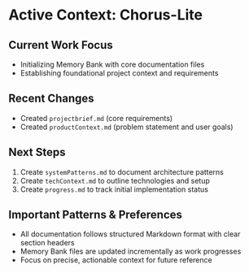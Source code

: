 # **Active Context: Chorus-Lite**

## **Current Work Focus**
- Initializing Memory Bank with core documentation files
- Establishing foundational project context and requirements

## **Recent Changes**
- Created `projectbrief.md` (core requirements)
- Created `productContext.md` (problem statement and user goals)

## **Next Steps**
1. Create `systemPatterns.md` to document architecture patterns
2. Create `techContext.md` to outline technologies and setup
3. Create `progress.md` to track initial implementation status

## **Important Patterns & Preferences**
- All documentation follows structured Markdown format with clear section headers
- Memory Bank files are updated incrementally as work progresses
- Focus on precise, actionable context for future reference
